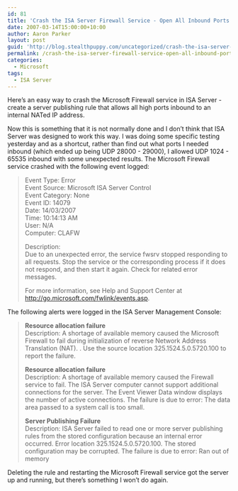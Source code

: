 ```yaml
---
id: 81
title: 'Crash the ISA Server Firewall Service - Open All Inbound Ports'
date: 2007-03-14T15:00:00+10:00
author: Aaron Parker
layout: post
guid: 'http://blog.stealthpuppy.com/uncategorized/crash-the-isa-server-firewall-service-%e2%80%93-open-all-inbound-ports'
permalink: /crash-the-isa-server-firewall-service-open-all-inbound-ports/
categories:
  - Microsoft
tags:
  - ISA Server
---
```

Here&#8217;s an easy way to crash the Microsoft Firewall service in ISA Server - create a server publishing rule that allows all high ports inbound to an internal NATed IP address.

Now this is something that it is not normally done and I don&#8217;t think that ISA Server was designed to work this way. I was doing some specific testing yesterday and as a shortcut, rather than find out what ports I needed inbound (which ended up being UDP 28000 - 29000), I allowed UDP 1024 - 65535 inbound with some unexpected results. The Microsoft Firewall service crashed with the following event logged:

> Event Type: Error  
> Event Source: Microsoft ISA Server Control  
> Event Category: None  
> Event ID: 14079  
> Date: 14/03/2007  
> Time: 10:14:13 AM  
> User: N/A  
> Computer: CLAFW
> 
> Description:  
> Due to an unexpected error, the service fwsrv stopped responding to all requests. Stop the service or the corresponding process if it does not respond, and then start it again. Check for related error messages.
> 
> For more information, see Help and Support Center at http://go.microsoft.com/fwlink/events.asp.

The following alerts were logged in the ISA Server Management Console:

> **Resource allocation failure**  
> Description: A shortage of available memory caused the Microsoft Firewall to fail during initialization of reverse Network Address Translation (NAT). . Use the source location 325.1524.5.0.5720.100 to report the failure.
> 
> **Resource allocation failure**  
> Description: A shortage of available memory caused the Firewall service to fail. The ISA Server computer cannot support additional connections for the server. The Event Viewer Data window displays the number of active connections. The failure is due to error: The data area passed to a system call is too small.
> 
> **Server Publishing Failure**  
> Description: ISA Server failed to read one or more server publishing rules from the stored configuration because an internal error occurred. Error location 325.1524.5.0.5720.100. The stored configuration may be corrupted. The failure is due to error: Ran out of memory

Deleting the rule and restarting the Microsoft Firewall service got the server up and running, but there&#8217;s something I won&#8217;t do again.